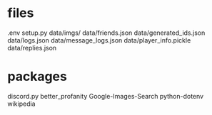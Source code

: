 # files
.env
setup.py
data/imgs/
data/friends.json
data/generated_ids.json
data/logs.json
data/message_logs.json
data/player_info.pickle
data/replies.json

# packages
discord.py
better_profanity
Google-Images-Search
python-dotenv
wikipedia